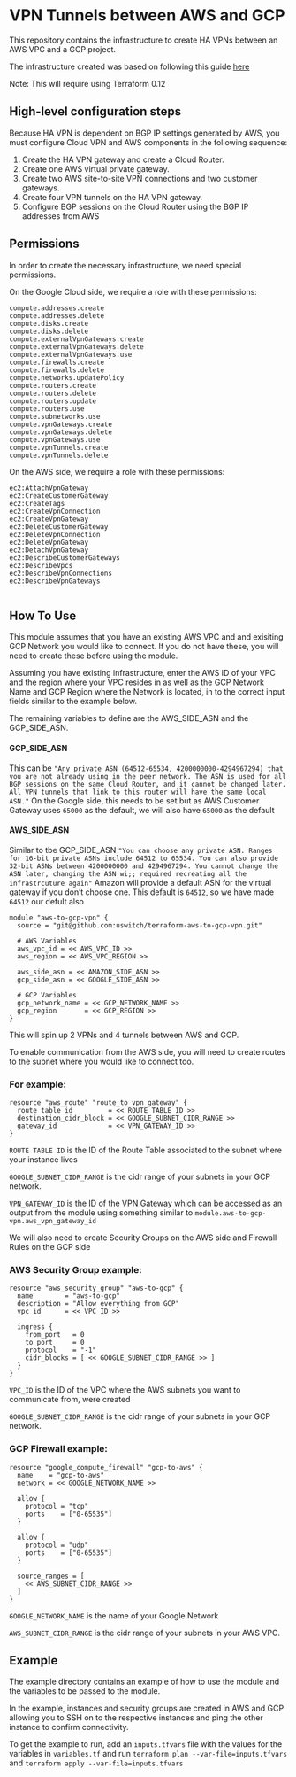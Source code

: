# VPN Tunnels between AWS and GCP

This repository contains the infrastructure to create HA VPNs between an AWS VPC and a GCP project.

The infrastructure created was based on following this guide [here](https://cloud.google.com/community/tutorials/using-ha-vpn-with-aws)

Note: This will require using Terraform 0.12

## High-level configuration steps
Because HA VPN is dependent on BGP IP settings generated by AWS, you must configure Cloud VPN and AWS components in the following sequence:

1. Create the HA VPN gateway and create a Cloud Router.
2. Create one AWS virtual private gateway.
3. Create two AWS site-to-site VPN connections and two customer gateways.
4. Create four VPN tunnels on the HA VPN gateway.
5. Configure BGP sessions on the Cloud Router using the BGP IP addresses from AWS

## Permissions
In order to create the necessary infrastructure, we need special permissions.

On the Google Cloud side, we require a role with these permissions:
```
compute.addresses.create
compute.addresses.delete
compute.disks.create
compute.disks.delete
compute.externalVpnGateways.create
compute.externalVpnGateways.delete
compute.externalVpnGateways.use
compute.firewalls.create
compute.firewalls.delete
compute.networks.updatePolicy
compute.routers.create
compute.routers.delete
compute.routers.update
compute.routers.use
compute.subnetworks.use
compute.vpnGateways.create
compute.vpnGateways.delete
compute.vpnGateways.use
compute.vpnTunnels.create
compute.vpnTunnels.delete
```
On the AWS side, we require a role with these permissions:
```
ec2:AttachVpnGateway
ec2:CreateCustomerGateway
ec2:CreateTags
ec2:CreateVpnConnection
ec2:CreateVpnGateway
ec2:DeleteCustomerGateway
ec2:DeleteVpnConnection
ec2:DeleteVpnGateway
ec2:DetachVpnGateway
ec2:DescribeCustomerGateways
ec2:DescribeVpcs
ec2:DescribeVpnConnections
ec2:DescribeVpnGateways


```
## How To Use
This module assumes that you have an existing AWS VPC and and exisiting GCP Network you would like to connect. If you do not have these, you will need to create these before using the module.

Assuming you have existing infrastructure, enter the AWS ID of your VPC and the region where your VPC resides in as well as the GCP Network Name and GCP Region where the Network is located, in to the correct input fields similar to the example below.

The remaining variables to define are the AWS_SIDE_ASN and the GCP_SIDE_ASN. 

#### GCP_SIDE_ASN

This can be `"Any private ASN (64512-65534, 4200000000-4294967294) that you are not already using in the peer network. The ASN is used for all BGP sessions on the same Cloud Router, and it cannot be changed later. All VPN tunnels that link to this router will have the same local ASN."` On the Google side, this needs to be set but as AWS Customer Gateway uses `65000` as the default, we will also have `65000` as the default

#### AWS_SIDE_ASN

Similar to tbe GCP_SIDE_ASN `"You can choose any private ASN. Ranges for 16-bit private ASNs include 64512 to 65534. You can also provide 32-bit ASNs between 4200000000 and 4294967294. You cannot change the ASN later, changing the ASN wi;; required recreating all the infrastrcuture again"` Amazon will provide a default ASN for the virtual gateway if you don’t choose one. This default is `64512`, so we have made `64512` our defult also

```
module "aws-to-gcp-vpn" {
  source = "git@github.com:uswitch/terraform-aws-to-gcp-vpn.git"

  # AWS Variables
  aws_vpc_id = << AWS_VPC_ID >>
  aws_region = << AWS_VPC_REGION >>

  aws_side_asn = << AMAZON_SIDE_ASN >>
  gcp_side_asn = << GOOGLE_SIDE_ASN >>

  # GCP Variables
  gcp_network_name = << GCP_NETWORK_NAME >>
  gcp_region       = << GCP_REGION >>
}
```

This will spin up 2 VPNs and 4 tunnels between AWS and GCP.

To enable communication from the AWS side, you will need to create routes to the subnet where you would like to connect too.

### For example:
```
resource "aws_route" "route_to_vpn_gateway" {
  route_table_id         = << ROUTE_TABLE_ID >>
  destination_cidr_block = << GOOGLE_SUBNET_CIDR_RANGE >>
  gateway_id             = << VPN_GATEWAY_ID >>
}
```
`ROUTE TABLE ID` is the ID of the Route Table associated to the subnet where your instance lives

`GOOGLE_SUBNET_CIDR_RANGE` is the cidr range of your subnets in your GCP network.

`VPN_GATEWAY_ID` is the ID of the VPN Gateway which can be accessed as an output from the module using something similar to `module.aws-to-gcp-vpn.aws_vpn_gateway_id`

We will also need to create Security Groups on the AWS side and Firewall Rules on the GCP side

### AWS Security Group example:
```
resource "aws_security_group" "aws-to-gcp" {
  name        = "aws-to-gcp"
  description = "Allow everything from GCP"
  vpc_id      = << VPC_ID >>

  ingress {
    from_port   = 0
    to_port     = 0
    protocol    = "-1"
    cidr_blocks = [ << GOOGLE_SUBNET_CIDR_RANGE >> ]
  }
}
```
`VPC_ID` is the ID of the VPC where the AWS subnets you want to communicate from, were created

`GOOGLE_SUBNET_CIDR_RANGE` is the cidr range of your subnets in your GCP network.

### GCP Firewall example:
```
resource "google_compute_firewall" "gcp-to-aws" {
  name    = "gcp-to-aws"
  network = << GOOGLE_NETWORK_NAME >>

  allow {
    protocol = "tcp"
    ports    = ["0-65535"]
  }

  allow {
    protocol = "udp"
    ports    = ["0-65535"]
  }

  source_ranges = [
    << AWS_SUBNET_CIDR_RANGE >>
  ]
}
```
`GOOGLE_NETWORK_NAME` is the name of your Google Network

`AWS_SUBNET_CIDR_RANGE` is the cidr range of your subnets in your AWS VPC.

## Example
The example directory contains an example of how to use the module and the variables to be passed to the module.

In the example, instances and security groups are created in AWS and GCP allowing you to SSH on to the respective instances and ping the other instance to confirm connectivity.

To get the example to run, add an `inputs.tfvars` file with the values for the variables in `variables.tf` and run `terraform plan --var-file=inputs.tfvars` and `terraform apply --var-file=inputs.tfvars`
